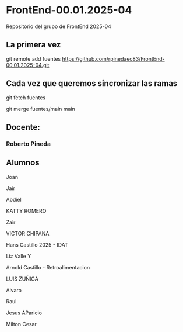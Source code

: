 # FrontEnd-00.01.2025-04
Repositorio del grupo de FrontEnd 2025-04

## La primera vez

git remote add fuentes https://github.com/rpinedaec83/FrontEnd-00.01.2025-04.git

## Cada vez que queremos sincronizar las ramas

git fetch fuentes

git merge fuentes/main main



## Docente:
### Roberto Pineda



## Alumnos

Joan

Jair

Abdiel 

KATTY ROMERO

Zair 


VICTOR CHIPANA

Hans Castillo
2025 - IDAT

Liz Valle Y

Arnold Castillo - Retroalimentacion


LUIS ZUÑIGA


Alvaro

Raul

Jesus AParicio




Milton Cesar
